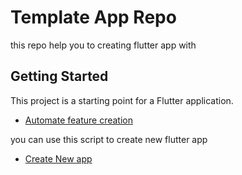 # Template App Repo 

this repo help you to creating flutter app with 



## Getting Started

This project is a starting point for a Flutter application.

- [Automate feature creation ](./README_SCRIPT.md)


you can use this script to create new flutter app 

- [Create New app ](https://github.com/HamzaElalaouiElismaili/new_flutter_app)



